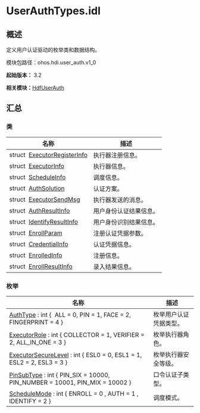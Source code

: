 # UserAuthTypes.idl


## 概述

定义用户认证驱动的枚举类和数据结构。

模块包路径：ohos.hdi.user_auth.v1_0

**起始版本：** 3.2

**相关模块：**[HdfUserAuth](_hdf_user_auth_v10.md)


## 汇总


### 类

| 名称 | 描述 | 
| -------- | -------- |
| struct&nbsp;&nbsp;[ExecutorRegisterInfo](_executor_register_info_v10.md) | 执行器注册信息。 | 
| struct&nbsp;&nbsp;[ExecutorInfo](_executor_info_v10.md) | 执行器信息。 | 
| struct&nbsp;&nbsp;[ScheduleInfo](_schedule_info_v10.md) | 调度信息。 | 
| struct&nbsp;&nbsp;[AuthSolution](_auth_solution_v10.md) | 认证方案。 | 
| struct&nbsp;&nbsp;[ExecutorSendMsg](_executor_send_msg_v10.md) | 执行器发送的消息。 | 
| struct&nbsp;&nbsp;[AuthResultInfo](_auth_result_info_v10.md) | 用户身份认证结果信息。 | 
| struct&nbsp;&nbsp;[IdentifyResultInfo](_identify_result_info_v10.md) | 用户身份识别结果信息。 | 
| struct&nbsp;&nbsp;[EnrollParam](_enroll_param_v10.md) | 注册认证凭据参数。 | 
| struct&nbsp;&nbsp;[CredentialInfo](_credential_info_v10.md) | 认证凭据信息。 | 
| struct&nbsp;&nbsp;[EnrolledInfo](_enrolled_info_v10.md) | 注册信息。 | 
| struct&nbsp;&nbsp;[EnrollResultInfo](_enroll_result_info_v10.md) | 录入结果信息。 | 


### 枚举

| 名称 | 描述 | 
| -------- | -------- |
| [AuthType](_hdf_user_auth_v10.md#authtype) : int {&nbsp;&nbsp;ALL = 0, PIN = 1, FACE = 2, FINGERPRINT = 4 } | 枚举用户认证凭据类型。 | 
| [ExecutorRole](_hdf_user_auth_v10.md#executorrole) : int { COLLECTOR = 1, VERIFIER = 2, ALL_IN_ONE = 3 } | 枚举执行器角色。 | 
| [ExecutorSecureLevel](_hdf_user_auth_v10.md#executorsecurelevel) : int { ESL0 = 0, ESL1 = 1, ESL2 = 2, ESL3 = 3 } | 枚举执行器安全等级。 | 
| [PinSubType](_hdf_user_auth_v10.md#pinsubtype) : int { PIN_SIX = 10000, PIN_NUMBER = 10001, PIN_MIX = 10002 } | 口令认证子类型。 | 
| [ScheduleMode](_hdf_user_auth_v10.md#schedulemode) : int { ENROLL = 0 , AUTH = 1 , IDENTIFY = 2 } | 调度模式。 | 
